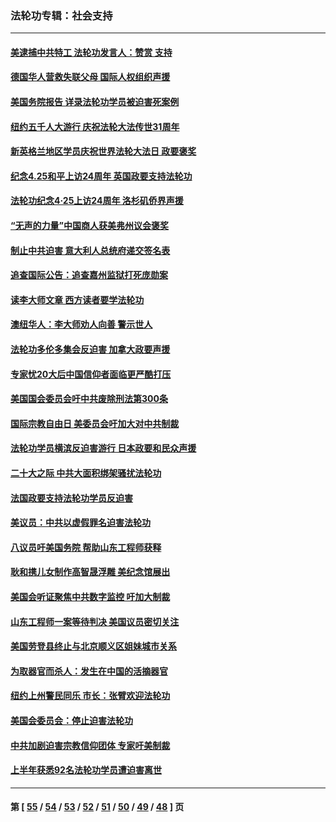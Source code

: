 ### 法轮功专辑：社会支持
---
#### [美逮捕中共特工 法轮功发言人：赞赏 支持](../../pages/nf4386/n14005107.md?05300430) 
#### [德国华人营救失联父母 国际人权组织声援](../../pages/nf4386/n14002019.md?05300430) 
#### [美国务院报告 详录法轮功学员被迫害死案例](../../pages/nf4386/n13997752.md?05300430) 
#### [纽约五千人大游行 庆祝法轮大法传世31周年](../../pages/nf4386/n13995110.md?05300430) 
#### [新英格兰地区学员庆祝世界法轮大法日 政要褒奖](../../pages/nf4386/n13990800.md?05300430) 
#### [纪念4.25和平上访24周年 英国政要支持法轮功](../../pages/nf4386/n13984057.md?05300430) 
#### [法轮功纪念4·25上访24周年 洛杉矶侨界声援](../../pages/nf4386/n13978796.md?05300430) 
#### [“无声的力量”中国商人获美弗州议会褒奖](../../pages/nf4386/n13941208.md?05300430) 
#### [制止中共迫害 意大利人总统府递交签名表](../../pages/nf4386/n13933726.md?05300430) 
#### [追查国际公告：追查嘉州监狱打死庞勋案](../../pages/nf4386/n13933461.md?05300430) 
#### [读李大师文章 西方读者要学法轮功](../../pages/nf4386/n13925142.md?05300430) 
#### [澳纽华人：李大师劝人向善 警示世人](../../pages/nf4386/n13924146.md?05300430) 
#### [法轮功多伦多集会反迫害 加拿大政要声援](../../pages/nf4386/n13881303.md?05300430) 
#### [专家忧20大后中国信仰者面临更严酷打压](../../pages/nf4386/n13874993.md?05300430) 
#### [美国国会委员会吁中共废除刑法第300条](../../pages/nf4386/n13868121.md?05300430) 
#### [国际宗教自由日 美委员会吁加大对中共制裁](../../pages/nf4386/n13855021.md?05300430) 
#### [法轮功学员横滨反迫害游行 日本政要和民众声援](../../pages/nf4386/n13847132.md?05300430) 
#### [二十大之际 中共大面积绑架骚扰法轮功](../../pages/nf4386/n13846381.md?05300430) 
#### [法国政要支持法轮功学员反迫害](../../pages/nf4386/n13841970.md?05300430) 
#### [美议员：中共以虚假罪名迫害法轮功](../../pages/nf4386/n13841083.md?05300430) 
#### [八议员吁美国务院 帮助山东工程师获释](../../pages/nf4386/n13836379.md?05300430) 
#### [耿和携儿女制作高智晟浮雕 美纪念馆展出](../../pages/nf4386/n13829624.md?05300430) 
#### [美国会听证聚焦中共数字监控 吁加大制裁](../../pages/nf4386/n13825083.md?05300430) 
#### [山东工程师一案等待判决 美国议员密切关注](../../pages/nf4386/n13815065.md?05300430) 
#### [美国劳登县终止与北京顺义区姐妹城市关系](../../pages/nf4386/n13811030.md?05300430) 
#### [为取器官而杀人：发生在中国的活摘器官](../../pages/nf4386/n13794731.md?05300430) 
#### [纽约上州警民同乐 市长：张臂欢迎法轮功](../../pages/nf4386/n13794375.md?05300430) 
#### [美国会委员会：停止迫害法轮功](../../pages/nf4386/n13788164.md?05300430) 
#### [中共加剧迫害宗教信仰团体 专家吁美制裁](../../pages/nf4386/n13780252.md?05300430) 
#### [上半年获悉92名法轮功学员遭迫害离世](../../pages/nf4386/n13772701.md?05300430) 

---
#### 第 [ [55](./55.md?05300430) / [54](./54.md?05300430) / [53](./53.md?05300430) / [52](./52.md?05300430) / [51](./51.md?05300430) / [50](./50.md?05300430) / [49](./49.md?05300430) / [48](./48.md?05300430) ] 页
